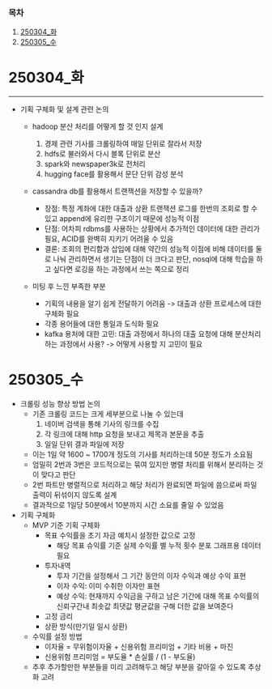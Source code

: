 ### 목차

1. [250304\_화](#250304_화)
2. [250305\_수](#250305_수)

# 250304\_화

---

- 기획 구체화 및 설계 관련 논의

  - hadoop 분산 처리를 어떻게 할 것 인지 설계

    1. 경제 관련 기사를 크롤링하여 매일 단위로 잘라서 저장
    2. hdfs로 불러와서 다시 블록 단위로 분산
    3. spark와 newspaper3k로 전처리
    4. hugging face를 활용해서 문단 단위 감성 분석

  - cassandra db를 활용해서 트랜잭션을 저장할 수 있을까?

    - 장점: 특정 계좌에 대한 대출과 상환 트랜잭션 로그를 한번의 조회로 할 수 있고 append에 유리한 구조이기 때문에 성능적 이점
    - 단점: 어차피 rdbms를 사용하는 상황에서 추가적인 데이터에 대한 관리가 필요, ACID를 완벽히 지키기 어려울 수 있음
    - 결론: 조회의 편리함과 삽입에 대해 약간의 성능적 이점에 비해 데이터를 둘로 나눠 관리하면서 생기는 단점이 더 크다고 판단, nosql에 대해 학습을 하고 싶다면 로깅을 하는 과정에서 쓰는 쪽으로 정리

  - 미팅 후 느낀 부족한 부분
    - 기획의 내용을 알기 쉽게 전달하기 어려움 -> 대출과 상환 프로세스에 대한 구체화 필요
    - 각종 용어들에 대한 통일과 도식화 필요
    - kafka 용처에 대한 고민: 대출 과정에서 하나의 대출 요청에 대해 분산처리하는 과정에서 사용? -> 어떻게 사용할 지 고민이 필요

# 250305\_수

- 크롤링 성능 향상 방법 논의
  - 기존 크롤링 코드는 크게 세부분으로 나눌 수 있는데
    1. 네이버 검색을 통해 기사의 링크를 수집
    2. 각 링크에 대해 http 요청을 보내고 제목과 본문을 추출
    3. 일일 단위 결과 파일에 저장
  - 이는 1일 약 1600 ~ 1700개 정도의 기사를 처리하는데 50분 정도가 소요됨
  - 엄밀히 2번과 3번은 코드적으로는 묶여 있지만 병렬 처리를 위해서 분리하는 것이 맞다고 판단
  - 2번 파트만 병렬적으로 처리하고 해당 처리가 완료되면 파일에 씀으로써 파일 출력이 뒤섞이지 않도록 설계
  - 결과적으로 1일당 50분에서 10분까지 시간 소요를 줄일 수 있었음
- 기획 구체화
  - MVP 기준 기획 구체화
    - 목표 수익률을 초기 자금 예치시 설정한 값으로 고정
      - 해당 목표 슈익률 기준 실제 수익률 별 누적 횟수 분포 그래프용 데이터 필요
    - 투자내역
      - 투자 기간을 설정해서 그 기간 동안의 이자 수익과 예상 수익 표현
      - 이자 수익: 이미 수취한 이자만 표현
      - 예상 수익: 현재까지 수익금을 구하고 남은 기간에 대해 목표 수익률의 신뢰구간내 최솟값 최댓값 평균값을 구해 더한 값을 보여준다
    - 고정 금리
    - 상환 방식(만기일 일시 상환)
  - 수익률 설정 방법
    - 이자율 = 무위험이자율 + 신용위험 프리미엄 + 기타 비용 + 마진
    - 신용위험 프리미엄 = 부도율 \* 손실률 / (1 - 부도율)
  - 추후 추가할만한 부분들을 미리 고려해두고 해당 부분을 갈아낄 수 있도록 추상화 고려
